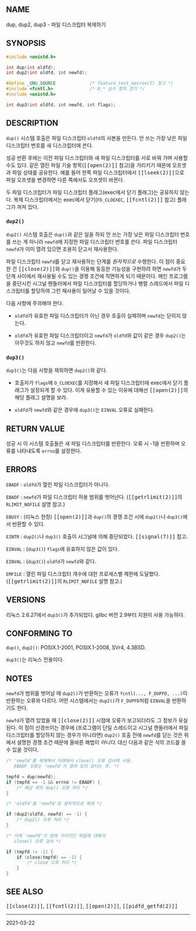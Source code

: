 ## NAME

dup, dup2, dup3 - 파일 디스크립터 복제하기

## SYNOPSIS

```c
#include <unistd.h>

int dup(int oldfd);
int dup2(int oldfd, int newfd);

#define _GNU_SOURCE             /* feature_test_macros(7) 참고 */
#include <fcntl.h>              /* O_* 상수 정의 얻기 */
#include <unistd.h>

int dup3(int oldfd, int newfd, int flags);
```

## DESCRIPTION

`dup()` 시스템 호출은 파일 디스크립터 `oldfd`의 사본을 만든다. 안 쓰는 가장 낮은 파일 디스크립터 번호를 새 디스크립터에 쓴다.

성공 반환 후에는 이전 파일 디스크립터와 새 파일 디스크립터를 서로 바꿔 가며 사용할 수도 있다. 같은 열린 파일 기술 항목(<tt>[[open(2)]]</tt> 참고)을 가리키기 때문에 오프셋과 파일 상태를 공유한다. 예를 들어 한쪽 파일 디스크립터에서 <tt>[[lseek(2)]]</tt>으로 파일 오프셋을 변경하면 다른 쪽에서도 오프셋이 바뀐다.

두 파일 디스크립터가 파일 디스크립터 플래그(exec에서 닫기 플래그)는 공유하지 않는다. 복제 디스크립터에서는 exec에서 닫기(`FD_CLOEXEC`, <tt>[[fcntl(2)]]</tt> 참고) 플래그가 꺼져 있다.

### `dup2()`

`dup2()` 시스템 호출은 `dup()`과 같은 일을 하되 안 쓰는 가장 낮은 파일 디스크립터 번호를 쓰는 게 아니라 `newfd`에 지정한 파일 디스크립터 번호를 쓴다. 파일 디스크립터 `newfd`가 이미 열려 있으면 조용히 닫고서 재사용한다.

파일 디스크립터 `newfd`를 닫고 재사용하는 단계를 *원자적으로* 수행한다. 이 점이 중요한 건 <tt>[[close(2)]]</tt>와 `dup()`을 이용해 동등한 기능성을 구현하려 하면 `newfd`가 두 단계 사이에서 재사용될 수도 있는 경쟁 조건에 직면하게 되기 때문이다. 메인 프로그램을 중단시킨 시그널 핸들러에서 파일 디스크립터를 할당하거나 병렬 스레드에서 파일 디스크립터를 할당하여 그런 재사용이 일어날 수 있을 것이다.

다음 사항에 주의해야 한다.

* `oldfd`가 유효한 파일 디스크립터가 아닌 경우 호출이 실패하며 `newfd`는 닫히지 않는다.

* `oldfd`가 유효한 파일 디스크립터이고 `newfd`가 `oldfd`와 값이 같은 경우 `dup2()`는 아무것도 하지 않고 `newfd`를 반환한다.

### `dup3()`

`dup3()`는 다음 사항을 제외하면 `dup2()`와 같다.

* 호출자가 `flags`에 `O_CLOEXEC`를 지정해서 새 파일 디스크립터에 exec에서 닫기 플래그가 설정되게 할 수 있다. 이게 유용할 수 있는 이유에 대해선 <tt>[[open(2)]]</tt>의 해당 플래그 설명을 보라.

* `oldfd`가 `newfd`와 같은 경우에 `dup3()`는 `EINVAL` 오류로 실패한다.

## RETURN VALUE

성공 시 이 시스템 호출들은 새 파일 디스크립터를 반환한다. 오류 시 -1을 반환하며 오류를 나타내도록 `errno`를 설정한다.

## ERRORS

`EBADF`
:   `oldfd`가 열린 파일 디스크립터가 아니다.

`EBADF`
:   `newfd`가 파일 디스크립터 허용 범위를 벗어난다. (<tt>[[getrlimit(2)]]</tt>의 `RLIMIT_NOFILE` 설명 참고.)

`EBUSY`
:   (리눅스 한정) <tt>[[open(2)]]</tt>과 `dup()`의 경쟁 조건 시에 `dup2()`나 `dup3()`에서 반환할 수 있다.

`EINTR`
:   `dup2()`나 `dup3()` 호출이 시그널에 의해 중단되었다. <tt>[[signal(7)]]</tt> 참고.

`EINVAL`
:   (`dup3()`) `flags`에 유효하지 않은 값이 있다.

`EINVAL`
:   (`dup3()`) `oldfd`가 `newfd`와 같다.

`EMFILE`
:   열린 파일 디스크립터 개수에 대한 프로세스별 제한에 도달했다. (<tt>[[getrlimit(2)]]</tt>의 `RLIMIT_NOFILE` 설명 참고.)

## VERSIONS

리눅스 2.6.27에서 `dup3()`가 추가되었다. glibc 버전 2.9부터 지원이 사용 가능하다.

## CONFORMING TO

`dup()`, `dup2()`: POSIX.1-2001, POSIX.1-2008, SVr4, 4.3BSD.

`dup3()`는 리눅스 전용이다.

## NOTES

`newfd`가 범위를 벗어날 때 `dup2()`가 반환하는 오류가 `fcntl(..., F_DUPFD, ...)`이 반환하는 오류와 다르다. 어떤 시스템에서는 `dup2()`가 `F_DUPFD`처럼 `EINVAL`을 반환하기도 한다.

`newfd`가 열려 있었을 때 <tt>[[close(2)]]</tt> 시점에 오류가 보고되더라도 그 정보가 유실된다. 이 점이 신경쓰이는 경우에 (프로그램이 단일 스레드이고 시그널 핸들러에서 파일 디스크립터를 할당하지 않는 경우가 아니라면) `dup2()` 호출 전에 `newfd`를 닫는 것은 위에서 설명한 경쟁 조건 때문에 올바른 해법이 *아니다*. 대신 다음과 같은 식의 코드를 쓸 수 있을 것이다.

```c
/* 'newfd'를 복제해서 아래에서 close() 오류 검사에 사용.
   EBADF 오류는 'newfd'가 열려 있지 않다는 뜻. */

tmpfd = dup(newfd);
if (tmpfd == -1 && errno != EBADF) {
    /* 예상 외의 dup() 오류 처리 */
}

/* 'oldfd'를 'newfd'로 원자적으로 복제 */

if (dup2(oldfd, newfd) == -1) {
    /* dup2() 오류 처리 */
}

/* 이제 'newfd'가 원래 가리키던 파일에 대해서
   close() 오류 검사 */

if (tmpfd != -1) {
    if (close(tmpfd) == -1) {
        /* close 오류 처리 */
    }
}
```

## SEE ALSO

<tt>[[close(2)]]</tt>, <tt>[[fcntl(2)]]</tt>, <tt>[[open(2)]]</tt>, <tt>[[pidfd_getfd(2)]]</tt>

----

2021-03-22
